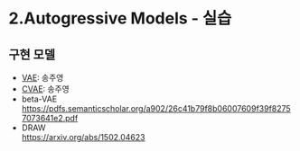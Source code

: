 # 2.Autogressive Models - 실습
## 구현 모델
  + [VAE](https://arxiv.org/abs/1312.6114): 송주영 </br>
  + [CVAE](https://papers.nips.cc/paper/5775-learning-structured-output-representation-using-deep-conditional-generative-models.pdf): 송주영 </br>
  + beta-VAE </br>
  https://pdfs.semanticscholar.org/a902/26c41b79f8b06007609f39f82757073641e2.pdf
  + DRAW </br>
  https://arxiv.org/abs/1502.04623
